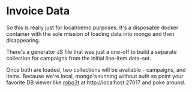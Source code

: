 # Invoice Data

So this is really just for local/demo purposes. It's a disposable docker container with the sole mission of loading data into mongo and then disappearing.

There's a generator JS file that was just a one-off to build a separate collection for campaigns from the initial line-item data-set.

Once both are loaded, two collections will be available - campaigns, and items. Because we're local, mongo's running without auth so point your favorite DB viewer like [robo3t]() at http://localhost:27017 and poke around.